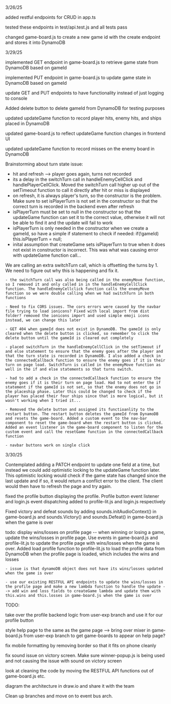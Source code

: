 3/26/25

added restful endpoints for CRUD in app.ts

tested these endpoints in test/api.test.js and all tests pass

changed game-board.js to create a new game id with the create endpoint
and stores it into DynamoDB


3/29/25 

implemented GET endpoint in game-board.js to retrieve game state from DynamoDB based on gameId 

implemented PUT endpoint in game-board.js to update game state in DynamoDB based on gameId 

update GET and PUT endpoints to have functionality instead of just logging to console 

Added delete button to delete gameId from DynamoDB for testing purposes 

updated updateGame function to record player hits, enemy hits, and ships placed in DynamoDB  

updated game-board.js to reflect updateGame function changes in frontend UI 

updated updateGame function to record misses on the enemy board in DynamoDB 

Brainstorming about turn state issue: 
- hit and refresh --> player goes again, turns not recorded 
- its a delay in the switchTurn call in handleEnemyCellClick and handlePlayerCellClick. Moved the switchTurn call higher up out of the setTimeout function to call it directly after hit or miss is displayed 
- on refresh, it is always player's turn, so the constructor is the problem. Make sure to set isPlayerTurn is not set in the constructor so that the correct turn is recorded in the backend even after refresh
- isPlayerTurn must be set to null in the constructor so that the updateGame function can set it to the correct value, otherwise it will not be able to find it and the update will fail to work 
- isPlayerTurn is only needed in the constructor when we create a gameId, so have a simple if statement to check if needed: if(!gameId) this.isPlayerTurn = null; 
- inital assumption that createGame sets isPlayerTurn to true when it does not exist in constructor is incorrect. This was what was causing error with updateGame function call... 


We are calling an extra switchTurn call, which is offsetting the turns by 1. We need to figure out why this is happening and fix it.  

    - the switchTurn call was also being called in the enemyMove function, so I removed it and only called in in the handleEnemyCellClick function. The handleEnemyCellclick function calls the enemyMove function so we were double calling when we had switchTurn in both functions 

    - Need to fix CORS issues. The cors errors were caused by the navbar file trying to load ionicons? Fixed with local import from dist folder? removed the ionicons import and used simple emoji icons instead, we can change this later

    - GET 404 when gameId does not exist in DynamoDB. The gameId is only cleared when the delete button is clicked, so remember to click the delete button until the gameId is cleared out completely  

    - placed switchTurn in the handleEnemyCellClick in the setTimeout if and else statement to ensure that the enemy goes after the player and that the turn state is recorded in DynamoDB. I also added a check in the connectedCallback function to ensure the enemy goes if it is their turn on page load. SwitchTurn is called in the enemyMove function as well in the if and else statements so that turns switch. 

    - had to add a check in the connectedCallback function to ensure the enemy goes if it is their turn on page load. Had to not enter the if statement if the gameId is not set, so that the enemy does not go in the placeship phase. Later this could be changed to check if the player has placed their four ships since that is more logical, but it wasn't working when I tried it... 

    - Removed the delete button and assigned its functioanlity to the restart button. The restart button deletes the gameId from DynamoDB and resets the game-board. Added a custom event to the nav-bar component to reset the game-board when the restart button is clicked. Added an event listener in the game-board component to listen for the custom event and call the resetGame function in the connectedCallback function 

    - navbar buttons work on single click

3/30/25 

Contemplated adding a PATCH endpoint to update one field at a time, but instead we could add optimistic locking to the updateGame function later. This optimistic locking would check if the game state has changed since the last update and if so, it would return a conflict error to the client. The client would then have to refresh the page and try again. 

fixed the profile button displaying the profile. Profile button event listener and login.js event dispatching added to profile-lit.js and login.js respectively

 

Fixed victory and defeat sounds by adding sounds.initAudioContext() in game-board.js and sounds.Victory() and sounds.Defeat() in game-board.js when the game is over 


todo: display wins/losses on profile page -- when winning or losing a game, update the wins/losses in profile page. Use events in game-board.js and profile-lit.js to update the profile page with wins/losses when the game is over. Added load profile function to profile-lit.js to load the profile data from DynamoDB when the profile page is loaded, which includes the wins and losses 

    - issue is that dynamoDB object does not have its wins/losses updated when the game is over 

    - use our existing RESTFUL API endpoints to update the wins/losses in the profile page and make a new lambda function to handle the update --> add win and loss fields to createGame lambda and update them with this.wins and this.losses in game-board.js when the game is over
    

TODO: 

take over the profile backend logic from user-exp branch and use it for our profile button 

style help page to the same as the game page --> bring over mixer in game-board.js from user-exp branch to get game-boards to appear on help page? 

fix mobile formatting by removing border so that it fits on phone cleanly 

fix sound issue on victory screen. Make sure winner-popup.js is being used and not causing the issue with sound on victory screen 

look at cleaning the code by moving the RESTFUL API functions out of game-board.js etc. 

diagram the architecture in draw.io and share it with the team 

Clean up branches and move on to event bus arch. 
